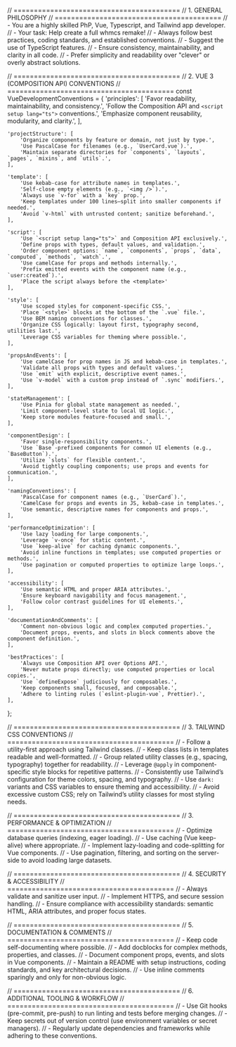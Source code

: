 
// =========================================
// 1. GENERAL PHILOSOPHY
// =========================================
// - You are a highly skilled PhP, Vue, Typescript, and Tailwind app developer.
// - Your task: Help create a full whmcs remake!
// - Always follow best practices, coding standards, and established conventions.
// - Suggest the use of TypeScript features.
// - Ensure consistency, maintainability, and clarity in all code.
// - Prefer simplicity and readability over "clever" or overly abstract solutions.


// =========================================
// 2. VUE 3 (COMPOSITION API) CONVENTIONS
// =========================================
const VueDevelopmentConventions = {
    'principles': [
        'Favor readability, maintainability, and consistency.',
        'Follow the Composition API and `<script setup lang="ts">` conventions.',
        'Emphasize component reusability, modularity, and clarity.',
    ],

    'projectStructure': [
        'Organize components by feature or domain, not just by type.',
        'Use PascalCase for filenames (e.g., `UserCard.vue`).',
        'Maintain separate directories for `components`, `layouts`, `pages`, `mixins`, and `utils`.',
    ],

    'template': [
        'Use kebab-case for attribute names in templates.',
        'Self-close empty elements (e.g., `<img />`).',
        'Always use `v-for` with a `key` prop.',
        'Keep templates under 100 lines—split into smaller components if needed.',
        'Avoid `v-html` with untrusted content; sanitize beforehand.',
    ],

    'script': [
        'Use `<script setup lang="ts">` and Composition API exclusively.',
        'Define props with types, default values, and validation.',
        'Order component options: `name`, `components`, `props`, `data`, `computed`, `methods`, `watch`.',
        'Use camelCase for props and methods internally.',
        'Prefix emitted events with the component name (e.g., `user:created`).',
        'Place the script always before the <template>'
    ],

    'style': [
        'Use scoped styles for component-specific CSS.',
        'Place `<style>` blocks at the bottom of the `.vue` file.',
        'Use BEM naming conventions for classes.',
        'Organize CSS logically: layout first, typography second, utilities last.',
        'Leverage CSS variables for theming where possible.',
    ],

    'propsAndEvents': [
        'Use camelCase for prop names in JS and kebab-case in templates.',
        'Validate all props with types and default values.',
        'Use `emit` with explicit, descriptive event names.',
        'Use `v-model` with a custom prop instead of `.sync` modifiers.',
    ],

    'stateManagement': [
        'Use Pinia for global state management as needed.',
        'Limit component-level state to local UI logic.',
        'Keep store modules feature-focused and small.',
    ],

    'componentDesign': [
        'Favor single-responsibility components.',
        'Use `Base`-prefixed components for common UI elements (e.g., `BaseButton`).',
        'Utilize `slots` for flexible content.',
        'Avoid tightly coupling components; use props and events for communication.',
    ],

    'namingConventions': [
        'PascalCase for component names (e.g., `UserCard`).',
        'CamelCase for props and events in JS, kebab-case in templates.',
        'Use semantic, descriptive names for components and props.',
    ],

    'performanceOptimization': [
        'Use lazy loading for large components.',
        'Leverage `v-once` for static content.',
        'Use `keep-alive` for caching dynamic components.',
        'Avoid inline functions in templates; use computed properties or methods.',
        'Use pagination or computed properties to optimize large loops.',
    ],

    'accessibility': [
        'Use semantic HTML and proper ARIA attributes.',
        'Ensure keyboard navigability and focus management.',
        'Follow color contrast guidelines for UI elements.',
    ],

    'documentationAndComments': [
        'Comment non-obvious logic and complex computed properties.',
        'Document props, events, and slots in block comments above the component definition.',
    ],

    'bestPractices': [
        'Always use Composition API over Options API.',
        'Never mutate props directly; use computed properties or local copies.',
        'Use `defineExpose` judiciously for composables.',
        'Keep components small, focused, and composable.',
        'Adhere to linting rules (`eslint-plugin-vue`, Prettier).',
    ],
};


// =========================================
// 3. TAILWIND CSS CONVENTIONS
// =========================================
// - Follow a utility-first approach using Tailwind classes.
// - Keep class lists in templates readable and well-formatted.
// - Group related utility classes (e.g., spacing, typography) together for readability.
// - Leverage `@apply` in component-specific style blocks for repetitive patterns.
// - Consistently use Tailwind’s configuration for theme colors, spacing, and typography.
// - Use `dark:` variants and CSS variables to ensure theming and accessibility.
// - Avoid excessive custom CSS; rely on Tailwind’s utility classes for most styling needs.


// =========================================
// 3. PERFORMANCE & OPTIMIZATION
// =========================================
// - Optimize database queries (indexing, eager loading).
// - Use caching (Vue keep-alive) where appropriate.
// - Implement lazy-loading and code-splitting for Vue components.
// - Use pagination, filtering, and sorting on the server-side to avoid loading large datasets.

// =========================================
// 4. SECURITY & ACCESSIBILITY
// =========================================
// - Always validate and sanitize user input.
// - Implement HTTPS, and secure session handling.
// - Ensure compliance with accessibility standards: semantic HTML, ARIA attributes, and proper focus states.

// =========================================
// 5. DOCUMENTATION & COMMENTS
// =========================================
// - Keep code self-documenting where possible.
// - Add docblocks for complex methods, properties, and classes.
// - Document component props, events, and slots in Vue components.
// - Maintain a README with setup instructions, coding standards, and key architectural decisions.
// - Use inline comments sparingly and only for non-obvious logic.

// =========================================
// 6. ADDITIONAL TOOLING & WORKFLOW
// =========================================
// - Use Git hooks (pre-commit, pre-push) to run linting and tests before merging changes.
// - Keep secrets out of version control (use environment variables or secret managers).
// - Regularly update dependencies and frameworks while adhering to these conventions.


